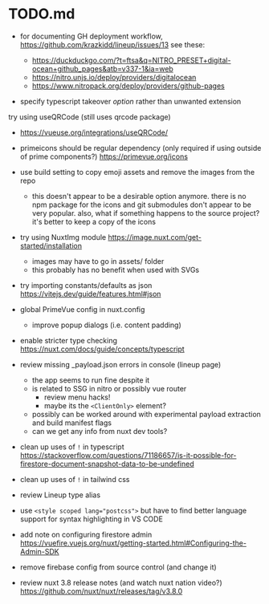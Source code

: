 # TODO.md

- for documenting GH deployment workflow, https://github.com/krazkidd/lineup/issues/13
  see these:
  - https://duckduckgo.com/?t=ftsa&q=NITRO_PRESET+digital-ocean+github_pages&atb=v337-1&ia=web
  - https://nitro.unjs.io/deploy/providers/digitalocean
  - https://www.nitropack.org/deploy/providers/github-pages

- specify typescript takeover *option* rather than unwanted extension

try using useQRCode (still uses qrcode package)
- https://vueuse.org/integrations/useQRCode/

- primeicons should be regular dependency (only required if using outside of prime components?)
  https://primevue.org/icons

- use build setting to copy emoji assets and remove the images from the repo
  - this doesn't appear to be a desirable option anymore. there is no npm package for the icons and git submodules don't appear to be very popular. also, what if something happens to the source project? it's better to keep a copy of the icons
- try using NuxtImg module
  https://image.nuxt.com/get-started/installation
  - images may have to go in assets/ folder
  - this probably has no benefit when used with SVGs

- try importing constants/defaults as json
  https://vitejs.dev/guide/features.html#json

- global PrimeVue config in nuxt.config
  - improve popup dialogs (i.e. content padding)
  
- enable stricter type checking
  https://nuxt.com/docs/guide/concepts/typescript

- review missing _payload.json errors in console (lineup page)
  - the app seems to run fine despite it
  - is related to SSG in nitro or possibly vue router
    - review menu hacks!
    - maybe its the `<ClientOnly>` element?
  - possibly can be worked around with experimental payload extraction and build manifest flags
  - can we get any info from nuxt dev tools?

- clean up uses of `!` in typescript
  https://stackoverflow.com/questions/71186657/is-it-possible-for-firestore-document-snapshot-data-to-be-undefined
- clean up uses of `!` in tailwind css
- review Lineup type alias

- use `<style scoped lang="postcss">` but have to find better language support for syntax highlighting in VS CODE

- add note on configuring firestore admin
  https://vuefire.vuejs.org/nuxt/getting-started.html#Configuring-the-Admin-SDK
- remove firebase config from source control (and change it)

- review nuxt 3.8 release notes (and watch nuxt nation video?)
  https://github.com/nuxt/nuxt/releases/tag/v3.8.0
